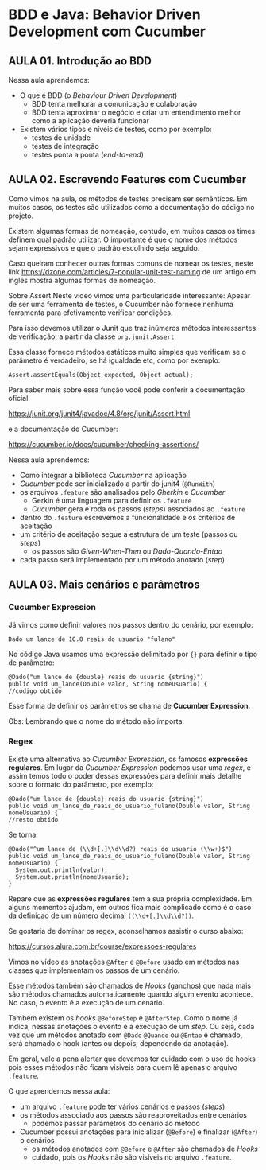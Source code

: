 # BDD e Java: Behavior Driven Development com Cucumber
## AULA 01. Introdução ao BDD


Nessa aula aprendemos:

- O que é BDD (o _Behaviour Driven Development_)
  - BDD tenta melhorar a comunicação e colaboração
  - BDD tenta aproximar o negócio e criar um entendimento melhor como a aplicação deveria funcionar
- Existem vários tipos e níveis de testes, como por exemplo:
  - testes de unidade
  - testes de integração
  - testes ponta a ponta (_end-to-end_)

## AULA 02. Escrevendo Features com Cucumber
Como vimos na aula, os métodos de testes precisam ser semânticos. Em muitos casos, os testes são utilizados como a documentação do código no projeto.

Existem algumas formas de nomeação, contudo, em muitos casos os times definem qual padrão utilizar. O importante é que o nome dos métodos sejam expressivos e que o padrão escolhido seja seguido.

Caso queiram conhecer outras formas comuns de nomear os testes, neste link https://dzone.com/articles/7-popular-unit-test-naming de um artigo em inglês mostra algumas formas de nomeação.

Sobre Assert
Neste vídeo vimos uma particularidade interessante: Apesar de ser uma ferramenta de testes, o Cucumber não fornece nenhuma ferramenta para efetivamente verificar condições.

Para isso devemos utilizar o Junit que traz inúmeros métodos interessantes de verificação, a partir da classe `org.junit.Assert`

Essa classe fornece métodos estáticos muito simples que verificam se o parâmetro é verdadeiro, se há igualdade etc, como por exemplo:

    Assert.assertEquals(Object expected, Object actual);

Para saber mais sobre essa função você pode conferir a documentação oficial:

https://junit.org/junit4/javadoc/4.8/org/junit/Assert.html

e a documentação do Cucumber:

https://cucumber.io/docs/cucumber/checking-assertions/

Nessa aula aprendemos:

- Como integrar a biblioteca _Cucumber_ na aplicação
- _Cucumber_ pode ser inicializado a partir do junit4 (`@RunWith`)
- os arquivos `.feature` são analisados pelo _Gherkin_ e _Cucumber_
  - Gerkin é uma linguagem para definir os `.feature`
  - _Cucumber_ gera e roda os passos (_steps_) associados ao `.feature`
- dentro do `.feature` escrevemos a funcionalidade e os critérios de aceitação
- um critério de aceitação segue a estrutura de um teste (passos ou _steps_)
  - os passos são _Given-When-Then_ ou _Dado-Quando-Entao_
- cada passo será implementado por um método anotado (_step_)

## AULA 03. Mais cenários e parâmetros
### **Cucumber Expression**
Já vimos como definir valores nos passos dentro do cenário, por exemplo:

    Dado um lance de 10.0 reais do usuario "fulano"

No código Java usamos uma expressão delimitado por `{}` para definir o tipo de parâmetro:

    @Dado("um lance de {double} reais do usuario {string}")
    public void um_lance(Double valor, String nomeUsuario) {
    //codigo obtido

Esse forma de definir os parâmetros se chama de **Cucumber Expression**.

Obs: Lembrando que o nome do método não importa.

### **Regex**
Existe uma alternativa ao _Cucumber Expression_, os famosos **expressões regulares**. Em lugar da _Cucumber Expression_ podemos usar uma _regex_, e assim temos todo o poder dessas expressões para definir mais detalhe sobre o formato do parâmetro, por exemplo:

    @Dado("um lance de {double} reais do usuario {string}")
    public void um_lance_de_reais_do_usuario_fulano(Double valor, String nomeUsuario) {
    //resto obtido

Se torna:

    @Dado("^um lance de (\\d+[.]\\d\\d?) reais do usuario (\\w+)$")
    public void um_lance_de_reais_do_usuario_fulano(Double valor, String nomeUsuario) {
      System.out.println(valor);
      System.out.println(nomeUsuario);
    }
Repare que as **expressões regulares** tem a sua própria complexidade. Em alguns momentos ajudam, em outros fica mais complicado como é o caso da definicao de um número decimal `((\\d+[.]\\d\\d?))`.

Se gostaria de dominar os regex, aconselhamos assistir o curso abaixo:

https://cursos.alura.com.br/course/expressoes-regulares

Vimos no vídeo as anotações `@After` e `@Before` usado em métodos nas classes que implementam os passos de um cenário.

Esse métodos também são chamados de _Hooks_ (ganchos) que nada mais são métodos chamados automaticamente quando algum evento acontece. No caso, o evento é a execução de um cenário.

Também existem os _hooks_ `@BeforeStep` e `@AfterStep`. Como o nome já indica, nessas anotações o evento é a execução de um _step_. Ou seja, cada vez que um métodos anotado com `@Dado` `@Quando` ou `@Entao` é chamado, será chamado o hook (antes ou depois, dependendo da anotação).

Em geral, vale a pena alertar que devemos ter cuidado com o uso de hooks pois esses métodos não ficam visíveis para quem lê apenas o arquivo `.feature`.

O que aprendemos nessa aula:

- um arquivo `.feature` pode ter vários cenários e passos (_steps_)
- os métodos associado aos passos são reaproveitados entre cenários
  - podemos passar parâmetros do cenário ao método
- Cucumber possui anotações para inicializar (`@Before`) e finalizar (`@After`) o cenários
  - os métodos anotados com `@Before` e `@After` são chamados de _Hooks_
  - cuidado, pois os _Hooks_ não são visíveis no arquivo `.feature`.